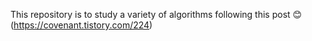 This repository is to study a variety of algorithms following this post 😊(https://covenant.tistory.com/224)
